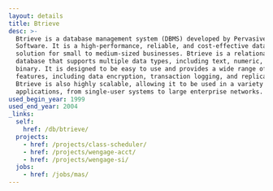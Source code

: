```yaml
---
layout: details
title: Btrieve
desc: >-
  Btrieve is a database management system (DBMS) developed by Pervasive
  Software. It is a high-performance, reliable, and cost-effective database
  solution for small to medium-sized businesses. Btrieve is a relational
  database that supports multiple data types, including text, numeric, and
  binary. It is designed to be easy to use and provides a wide range of
  features, including data encryption, transaction logging, and replication.
  Btrieve is also highly scalable, allowing it to be used in a variety of
  applications, from single-user systems to large enterprise networks.
used_begin_year: 1999
used_end_year: 2004
_links:
  self:
    href: /db/btrieve/
  projects:
    - href: /projects/class-scheduler/
    - href: /projects/wengage-acct/
    - href: /projects/wengage-si/
  jobs:
    - href: /jobs/mas/
---
```

